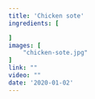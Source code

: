 ```yaml
---
title: 'Chicken sote'
ingredients: [

]
images: [
    "chicken-sote.jpg"
]
link: ""
video: ""
date: '2020-01-02'
---
```


